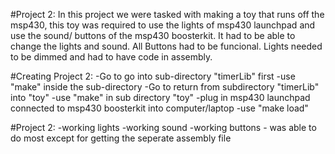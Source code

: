 #Project 2:
	In this project we were tasked with making a toy that runs off the
	msp430, this toy was required to use the lights of msp430 launchpad and
	use the sound/ buttons of the msp430 boosterkit. It had to be able to
	change the lights and sound. All Buttons had to be funcional. Lights
	needed to be dimmed and had to have code in assembly.

#Creating Project 2:
	  -Go to go into sub-directory "timerLib" first
	  -use "make" inside the sub-directory
	  -Go to return from subdirectory "timerLib" into "toy"
	  -use "make" in sub directory "toy"
	  -plug in msp430 launchpad connected to msp430 boosterkit into
	  computer/laptop
	  -use "make load"

#Project 2:
	 -working lights
	 -working sound
	 -working buttons
	 - was able to do most except for getting the seperate assembly file
	
